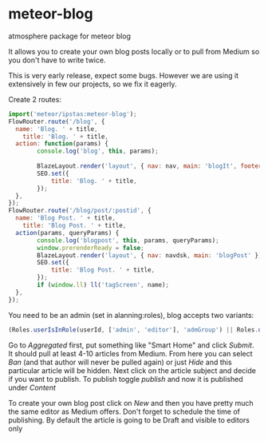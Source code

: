 # meteor-blog
atmosphere package for meteor blog 

It allows you to create your own blog posts locally or to pull from Medium so you don't have to write twice. 

This is very early release, expect some bugs. However we are using it extensively in few our projects, so we fix it eagerly. 

Create 2 routes:
```javascript
import('meteor/ipstas:meteor-blog');
FlowRouter.route('/blog', {
  name: 'Blog. ' + title,
	title: 'Blog. ' + title,
  action: function(params) {
		console.log('blog', this, params);
		
		BlazeLayout.render('layout', { nav: nav, main: 'blogIt', footer: 'footer' });
		SEO.set({
			title: 'Blog. ' + title,
		});
  },
});
FlowRouter.route('/blog/post/:postid', {
  name: 'Blog Post. ' + title,
	title: 'Blog Post. ' + title,
  action(params, queryParams) {
		console.log('blogpost', this, params, queryParams);
		window.prerenderReady = false;
		BlazeLayout.render('layout', { nav: navdsk, main: 'blogPost' });
		SEO.set({
			title: 'Blog Post. ' + title,
		});
		if (window.ll) ll('tagScreen', name);
  },
});
```
You need to be an admin (set in alanning:roles), blog accepts two variants:
```javascript
(Roles.userIsInRole(userId, ['admin', 'editor'], 'admGroup') || Roles.userIsInRole(userId, ['admin', 'editor']))
```

Go to *Aggregated* first, put something like "Smart Home" and click *Submit*. It should pull at least 4-10 articles from Medium. From here you can select *Ban* (and that author will never be pulled again) or just *Hide* and this particular article will be hidden. 
Next click on the article subject and decide if you want to publish. To publish toggle *publish* and now it is published under *Content*

To create your own blog post click on *New* and then you have pretty much the same editor as Medium offers. Don't forget to schedule the time of publishing. By default the article is going to be Draft and visible to editors only
